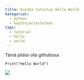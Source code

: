 ```yaml
---
title: Kuinka tulostaa Hello World
kategoriat:
  - python
  - kayttojarjestelmat
tags:
  - tutorial
  - hello
  - world
---
```

Tämä pitäisi olla githubissa

```
Print("Hello World")
```
![](Pasted%20image%2020250312164448.png)